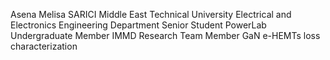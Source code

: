 Asena Melisa SARICI
Middle East Technical University
Electrical and Electronics Engineering Department Senior Student
PowerLab Undergraduate Member
IMMD Research Team Member
GaN e-HEMTs loss characterization
